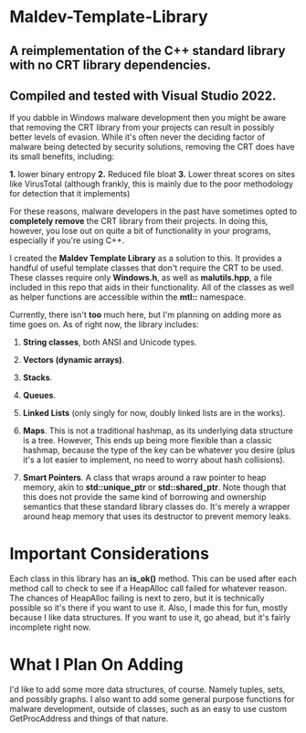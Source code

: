 # Maldev-Template-Library
## A reimplementation of the C++ standard library with no CRT library dependencies.
## Compiled and tested with Visual Studio 2022.

If you dabble in Windows malware development then you might be aware that removing the CRT 
library from your projects can result in possibly better levels of evasion.
While it's often never the deciding factor of malware being detected by security solutions,
removing the CRT does have its small benefits, including:

  **1.** lower binary entropy
  **2.** Reduced file bloat
  **3.** Lower threat scores on sites like VirusTotal (although frankly, this is
          mainly due to the poor methodology for detection that it implements)

For these reasons, malware developers in the past have sometimes opted to **completely remove** the CRT library
from their projects. In doing this, however, you lose out on quite a bit of functionality in your programs, especially if
you're using C++. 

I created the **Maldev Template Library** as a solution to this. It provides a handful of useful template classes that don't require the
CRT to be used. These classes require only **Windows.h**, as well as **malutils.hpp**, a file included in this repo that aids in their
functionality. All of the classes as well as helper functions are accessible within the **mtl::** namespace.

Currently, there isn't **too** much here, but I'm planning on adding more
as time goes on. As of right now, the library includes:

  1. **String classes**, both ANSI and Unicode types.
  
  2. **Vectors (dynamic arrays)**.
  
  3. **Stacks**.
  
  4. **Queues**.
  
  5. **Linked Lists** (only singly for now, doubly linked lists are in the works).
  
  6. **Maps**. This is not a traditional hashmap, as its underlying data structure is a tree. However,
      This ends up being more flexible than a classic hashmap, because the type of the key can be
      whatever you desire (plus it's a lot easier to implement, no need to worry about hash collisions).
  
  7. **Smart Pointers**. A class that wraps around a raw pointer to heap memory, akin to **std::unique_ptr** or
      **std::shared_ptr**. Note though that this does not provide the same kind of borrowing and ownership semantics that
      these standard library classes do. It's merely a wrapper around heap memory that uses its destructor to prevent memory leaks.

# Important Considerations
Each class in this library has an **is_ok()** method. This can be used after each method call to check to see if a HeapAlloc call failed for
whatever reason. The chances of HeapAlloc failing is next to zero, but it is technically possible so it's there if you want to use it.
Also, I made this for fun, mostly because I like data structures. If you want to use it, go ahead, but it's fairly incomplete right now.

# What I Plan On Adding
I'd like to add some more data structures, of course. Namely tuples, sets, and possibly graphs. I also want to add some general purpose functions
for malware development, outside of classes, such as an easy to use custom GetProcAddress and things of that nature.
